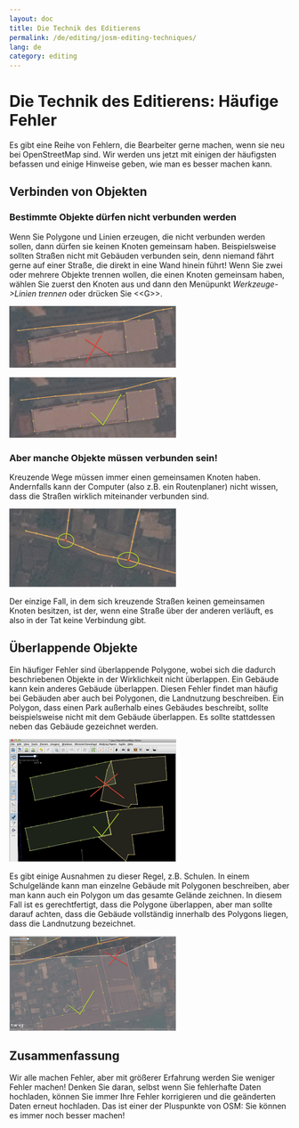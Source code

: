 ```yaml
---
layout: doc
title: Die Technik des Editierens
permalink: /de/editing/josm-editing-techniques/
lang: de
category: editing
---
```


Die Technik des Editierens: Häufige Fehler
==========================================


Es gibt eine Reihe von Fehlern, die Bearbeiter gerne machen, wenn sie neu bei OpenStreetMap sind. Wir werden uns jetzt mit einigen der häufigsten befassen und einige Hinweise geben, wie man es besser machen kann.

Verbinden von Objekten
-------------------

### Bestimmte Objekte dürfen nicht verbunden werden
Wenn Sie Polygone und Linien erzeugen, die nicht verbunden werden sollen, dann dürfen sie keinen Knoten gemeinsam haben.  Beispielsweise sollten Straßen nicht mit Gebäuden verbunden sein, denn niemand fährt gerne auf einer Straße, die direkt in eine Wand hinein führt!  Wenn Sie zwei oder mehrere Objekte trennen wollen, die einen Knoten gemeinsam haben, wählen Sie zuerst den Knoten aus und dann den Menüpunkt *Werkzeuge->Linien trennen* oder drücken Sie \<\<G\>\>.

![Road and building nodes are connected - NO][]

![Roads Building nodes are disconnected - YES][]

### Aber manche Objekte müssen verbunden sein!
Kreuzende Wege müssen immer einen gemeinsamen Knoten haben. Andernfalls kann der Computer (also z.B. ein Routenplaner) nicht wissen, dass die Straßen wirklich miteinander verbunden sind.

![Intersecting roads should share nodes][]

Der einzige Fall, in dem sich kreuzende Straßen keinen gemeinsamen Knoten besitzen, ist der, wenn eine Straße über der anderen verläuft, es also in der Tat keine Verbindung gibt.

Überlappende Objekte
--------------------
Ein häufiger Fehler sind überlappende Polygone, wobei sich die dadurch beschriebenen Objekte in der Wirklichkeit nicht überlappen.  Ein Gebäude kann kein anderes Gebäude überlappen.  Diesen Fehler findet man häufig bei Gebäuden aber auch bei Polygonen, die Landnutzung beschreiben.  Ein Polygon, dass einen Park außerhalb eines Gebäudes beschreibt, sollte beispielsweise nicht mit dem Gebäude überlappen.  Es sollte stattdessen neben das Gebäude gezeichnet werden.

![Correcting building overlaps][]

Es gibt einige Ausnahmen zu dieser Regel, z.B. Schulen.  In einem Schulgelände kann man einzelne Gebäude mit Polygonen beschreiben, aber man kann auch ein Polygon um das gesamte Gelände zeichnen.
In diesem Fall ist es gerechtfertigt, dass die Polygone überlappen, aber man sollte darauf achten, dass die Gebäude vollständig innerhalb des Polygons liegen, dass die Landnutzung bezeichnet.

![Correcting building landuse][]

Zusammenfassung
---------------
Wir alle machen Fehler, aber mit größerer Erfahrung werden Sie weniger Fehler machen!
Denken Sie daran, selbst wenn Sie fehlerhafte Daten hochladen, können Sie immer Ihre Fehler korrigieren und die geänderten Daten erneut hochladen. Das ist einer der Pluspunkte von OSM: Sie können es immer noch besser machen!


[Road and building nodes are connected - NO]: /images/en/editing/josm-editing-techniques/road-building-no.png
[Roads Building nodes are disconnected - YES]: /images/en/editing/josm-editing-techniques/road-building-yes.png
[Intersecting roads should share nodes]: /images/en/editing/josm-editing-techniques/road-connecting-nodes.png
[Correcting building overlaps]: /images/en/editing/josm-editing-techniques/building-overlap.png
[Correcting building landuse]: /images/en/editing/josm-editing-techniques/building-landuse.png
